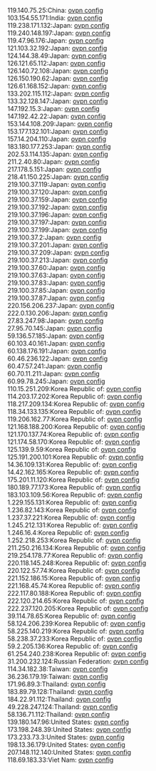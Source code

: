 119.140.75.25:China: [ovpn config](vpn/119_140_75_25.ovpn)  
103.154.55.171:India: [ovpn config](vpn/103_154_55_171.ovpn)  
119.238.171.132:Japan: [ovpn config](vpn/119_238_171_132.ovpn)  
119.240.148.197:Japan: [ovpn config](vpn/119_240_148_197.ovpn)  
119.47.96.176:Japan: [ovpn config](vpn/119_47_96_176.ovpn)  
121.103.32.192:Japan: [ovpn config](vpn/121_103_32_192.ovpn)  
124.144.38.49:Japan: [ovpn config](vpn/124_144_38_49.ovpn)  
126.121.65.112:Japan: [ovpn config](vpn/126_121_65_112.ovpn)  
126.140.72.108:Japan: [ovpn config](vpn/126_140_72_108.ovpn)  
126.150.190.62:Japan: [ovpn config](vpn/126_150_190_62.ovpn)  
126.61.168.152:Japan: [ovpn config](vpn/126_61_168_152.ovpn)  
133.202.115.112:Japan: [ovpn config](vpn/133_202_115_112.ovpn)  
133.32.128.147:Japan: [ovpn config](vpn/133_32_128_147.ovpn)  
147.192.15.3:Japan: [ovpn config](vpn/147_192_15_3.ovpn)  
147.192.42.22:Japan: [ovpn config](vpn/147_192_42_22.ovpn)  
153.144.108.209:Japan: [ovpn config](vpn/153_144_108_209.ovpn)  
153.177.132.101:Japan: [ovpn config](vpn/153_177_132_101.ovpn)  
157.14.204.110:Japan: [ovpn config](vpn/157_14_204_110.ovpn)  
183.180.177.253:Japan: [ovpn config](vpn/183_180_177_253.ovpn)  
202.53.114.135:Japan: [ovpn config](vpn/202_53_114_135.ovpn)  
211.2.40.80:Japan: [ovpn config](vpn/211_2_40_80.ovpn)  
217.178.5.151:Japan: [ovpn config](vpn/217_178_5_151.ovpn)  
218.41.150.225:Japan: [ovpn config](vpn/218_41_150_225.ovpn)  
219.100.37.119:Japan: [ovpn config](vpn/219_100_37_119.ovpn)  
219.100.37.120:Japan: [ovpn config](vpn/219_100_37_120.ovpn)  
219.100.37.159:Japan: [ovpn config](vpn/219_100_37_159.ovpn)  
219.100.37.192:Japan: [ovpn config](vpn/219_100_37_192.ovpn)  
219.100.37.196:Japan: [ovpn config](vpn/219_100_37_196.ovpn)  
219.100.37.197:Japan: [ovpn config](vpn/219_100_37_197.ovpn)  
219.100.37.199:Japan: [ovpn config](vpn/219_100_37_199.ovpn)  
219.100.37.2:Japan: [ovpn config](vpn/219_100_37_2.ovpn)  
219.100.37.201:Japan: [ovpn config](vpn/219_100_37_201.ovpn)  
219.100.37.209:Japan: [ovpn config](vpn/219_100_37_209.ovpn)  
219.100.37.213:Japan: [ovpn config](vpn/219_100_37_213.ovpn)  
219.100.37.60:Japan: [ovpn config](vpn/219_100_37_60.ovpn)  
219.100.37.63:Japan: [ovpn config](vpn/219_100_37_63.ovpn)  
219.100.37.83:Japan: [ovpn config](vpn/219_100_37_83.ovpn)  
219.100.37.85:Japan: [ovpn config](vpn/219_100_37_85.ovpn)  
219.100.37.87:Japan: [ovpn config](vpn/219_100_37_87.ovpn)  
220.156.206.237:Japan: [ovpn config](vpn/220_156_206_237.ovpn)  
222.0.130.206:Japan: [ovpn config](vpn/222_0_130_206.ovpn)  
27.83.247.98:Japan: [ovpn config](vpn/27_83_247_98.ovpn)  
27.95.70.145:Japan: [ovpn config](vpn/27_95_70_145.ovpn)  
59.136.57.185:Japan: [ovpn config](vpn/59_136_57_185.ovpn)  
60.103.40.161:Japan: [ovpn config](vpn/60_103_40_161.ovpn)  
60.138.176.191:Japan: [ovpn config](vpn/60_138_176_191.ovpn)  
60.46.236.122:Japan: [ovpn config](vpn/60_46_236_122.ovpn)  
60.47.57.241:Japan: [ovpn config](vpn/60_47_57_241.ovpn)  
60.70.11.211:Japan: [ovpn config](vpn/60_70_11_211.ovpn)  
60.99.78.245:Japan: [ovpn config](vpn/60_99_78_245.ovpn)  
110.15.251.209:Korea Republic of: [ovpn config](vpn/110_15_251_209.ovpn)  
114.203.17.202:Korea Republic of: [ovpn config](vpn/114_203_17_202.ovpn)  
118.217.209.134:Korea Republic of: [ovpn config](vpn/118_217_209_134.ovpn)  
118.34.133.135:Korea Republic of: [ovpn config](vpn/118_34_133_135.ovpn)  
119.206.162.77:Korea Republic of: [ovpn config](vpn/119_206_162_77.ovpn)  
121.168.188.200:Korea Republic of: [ovpn config](vpn/121_168_188_200.ovpn)  
121.170.137.74:Korea Republic of: [ovpn config](vpn/121_170_137_74.ovpn)  
121.174.58.170:Korea Republic of: [ovpn config](vpn/121_174_58_170.ovpn)  
125.139.9.59:Korea Republic of: [ovpn config](vpn/125_139_9_59.ovpn)  
125.191.200.101:Korea Republic of: [ovpn config](vpn/125_191_200_101.ovpn)  
14.36.109.131:Korea Republic of: [ovpn config](vpn/14_36_109_131.ovpn)  
14.42.162.165:Korea Republic of: [ovpn config](vpn/14_42_162_165.ovpn)  
175.201.11.120:Korea Republic of: [ovpn config](vpn/175_201_11_120.ovpn)  
180.189.77.173:Korea Republic of: [ovpn config](vpn/180_189_77_173.ovpn)  
183.103.109.56:Korea Republic of: [ovpn config](vpn/183_103_109_56.ovpn)  
1.229.155.131:Korea Republic of: [ovpn config](vpn/1_229_155_131.ovpn)  
1.236.82.143:Korea Republic of: [ovpn config](vpn/1_236_82_143.ovpn)  
1.237.37.221:Korea Republic of: [ovpn config](vpn/1_237_37_221.ovpn)  
1.245.212.131:Korea Republic of: [ovpn config](vpn/1_245_212_131.ovpn)  
1.246.16.4:Korea Republic of: [ovpn config](vpn/1_246_16_4.ovpn)  
1.252.218.253:Korea Republic of: [ovpn config](vpn/1_252_218_253.ovpn)  
211.250.216.134:Korea Republic of: [ovpn config](vpn/211_250_216_134.ovpn)  
219.254.178.77:Korea Republic of: [ovpn config](vpn/219_254_178_77.ovpn)  
220.118.145.248:Korea Republic of: [ovpn config](vpn/220_118_145_248.ovpn)  
220.122.57.74:Korea Republic of: [ovpn config](vpn/220_122_57_74.ovpn)  
221.152.186.15:Korea Republic of: [ovpn config](vpn/221_152_186_15.ovpn)  
221.168.45.74:Korea Republic of: [ovpn config](vpn/221_168_45_74.ovpn)  
222.117.80.188:Korea Republic of: [ovpn config](vpn/222_117_80_188.ovpn)  
222.120.214.65:Korea Republic of: [ovpn config](vpn/222_120_214_65.ovpn)  
222.237.120.205:Korea Republic of: [ovpn config](vpn/222_237_120_205.ovpn)  
39.114.78.65:Korea Republic of: [ovpn config](vpn/39_114_78_65.ovpn)  
58.124.206.239:Korea Republic of: [ovpn config](vpn/58_124_206_239.ovpn)  
58.225.140.219:Korea Republic of: [ovpn config](vpn/58_225_140_219.ovpn)  
58.238.37.233:Korea Republic of: [ovpn config](vpn/58_238_37_233.ovpn)  
59.2.205.136:Korea Republic of: [ovpn config](vpn/59_2_205_136.ovpn)  
61.254.240.238:Korea Republic of: [ovpn config](vpn/61_254_240_238.ovpn)  
31.200.232.124:Russian Federation: [ovpn config](vpn/31_200_232_124.ovpn)  
114.34.182.38:Taiwan: [ovpn config](vpn/114_34_182_38.ovpn)  
36.236.179.19:Taiwan: [ovpn config](vpn/36_236_179_19.ovpn)  
171.96.89.3:Thailand: [ovpn config](vpn/171_96_89_3.ovpn)  
183.89.79.128:Thailand: [ovpn config](vpn/183_89_79_128.ovpn)  
184.22.91.112:Thailand: [ovpn config](vpn/184_22_91_112.ovpn)  
49.228.247.124:Thailand: [ovpn config](vpn/49_228_247_124.ovpn)  
58.136.71.112:Thailand: [ovpn config](vpn/58_136_71_112.ovpn)  
139.180.147.96:United States: [ovpn config](vpn/139_180_147_96.ovpn)  
173.198.248.39:United States: [ovpn config](vpn/173_198_248_39.ovpn)  
173.233.73.3:United States: [ovpn config](vpn/173_233_73_3.ovpn)  
198.13.36.179:United States: [ovpn config](vpn/198_13_36_179.ovpn)  
207.148.112.140:United States: [ovpn config](vpn/207_148_112_140.ovpn)  
118.69.183.33:Viet Nam: [ovpn config](vpn/118_69_183_33.ovpn)  
